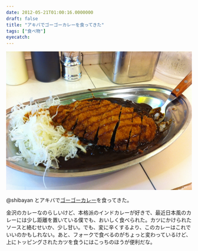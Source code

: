 ```yaml
---
date: 2012-05-21T01:00:16.0000000
draft: false
title: "アキバでゴーゴーカレーを食ってきた"
tags: ["食べ物"]
eyecatch: 
---
```

<p><img src="20120520143235.jpg" alt="f:id:daruyanagi:20120520143235j:plain" title="f:id:daruyanagi:20120520143235j:plain" class="hatena-fotolife"></p><p>@shibayan とアキバで<a class="keyword" href="http://d.hatena.ne.jp/keyword/%A5%B4%A1%BC%A5%B4%A1%BC%A5%AB%A5%EC%A1%BC">ゴーゴーカレー</a>を食ってきた。</p><p>金沢のカレーなのらしいけど、本格派のインドカレーが好きで、最近日本風のカレーには少し距離を置いている僕でも、おいしく食べられた。カツにかけられたソースと絡むせいか、少し甘い。でも、変に辛くするより、このカレーはこれでいいのかもしれない。あと、フォークで食べるのがちょっと変わっているけど、上にトッピングされたカツを食うにはこっちのほうが便利だな。</p>
